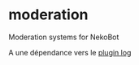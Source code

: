 # moderation
Moderation systems for NekoBot

A une dépendance vers le [plugin log](https://github.com/AsakaNK/log)
